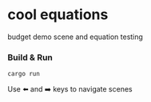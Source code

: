 # cool equations

budget demo scene and equation testing

### Build & Run

```
cargo run
```

Use ⬅️ and ➡️ keys to navigate scenes

